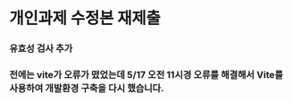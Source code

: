 # 개인과제 수정본 재제출
 
### 유효성 검사 추가 

### 전에는 vite가 오류가 떴었는데 5/17 오전 11시경 오류를 해결해서 Vite를 사용하여 개발환경 구축을 다시 했습니다.